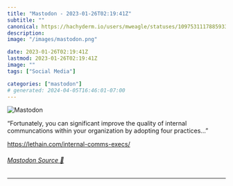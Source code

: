 ```yaml
---
title: "Mastodon - 2023-01-26T02:19:41Z"
subtitle: ""
canonical: https://hachyderm.io/users/mweagle/statuses/109753111788593399
description:
image: "/images/mastodon.png"

date: 2023-01-26T02:19:41Z
lastmod: 2023-01-26T02:19:41Z
image: ""
tags: ["Social Media"]

categories: ["mastodon"]
# generated: 2024-04-05T16:46:01-07:00
---
```

![Mastodon](/images/mastodon.png)

<p>“Fortunately, you can significant improve the quality of internal communcations within your organization by adopting four practices…”</p><p><a href="https://lethain.com/internal-comms-execs/" target="_blank" rel="nofollow noopener noreferrer" translate="no"><span class="invisible">https://</span><span class="ellipsis">lethain.com/internal-comms-exe</span><span class="invisible">cs/</span></a></p>


###### [Mastodon Source 🐘](https://hachyderm.io/@mweagle/109753111788593399)

___
